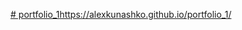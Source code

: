 [# portfolio_1](https://alexkunashko.github.io/portfolio_1/)https://alexkunashko.github.io/portfolio_1/ 
